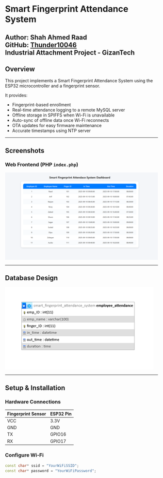 # Smart Fingerprint Attendance System

**Author:** Shah Ahmed Raad  
**GitHub:** [Thunder10046](https://github.com/Thunder10046?tab=repositories)  
Industrial Attachment Project - GizanTech 
---

## Overview
This project implements a Smart Fingerprint Attendance System using the ESP32 microcontroller and a fingerprint sensor.  

It provides:

- Fingerprint-based enrollment  
- Real-time attendance logging to a remote MySQL server  
- Offline storage in SPIFFS when Wi-Fi is unavailable  
- Auto-sync of offline data once Wi-Fi reconnects  
- OTA updates for easy firmware maintenance  
- Accurate timestamps using NTP server  

---


## Screenshots 

### Web Frontend (PHP `index.php`)
![Frontend Screenshot](frontend_screenshot.png)



---

## Database Design


![Database ER Diagram](db_er_diagram.png)


---

## Setup & Installation

### Hardware Connections
| Fingerprint Sensor | ESP32 Pin |
|--------------------|-----------|
| VCC                | 3.3V      |
| GND                | GND       |
| TX                 | GPIO16    |
| RX                 | GPIO17    |

### Configure Wi-Fi
```cpp
const char* ssid = "YourWiFiSSID";
const char* password = "YourWiFiPassword";



